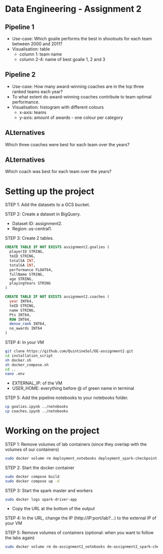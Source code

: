 # Data Engineering - Assignment 2

## Pipeline 1
- Use-case: Which goalie performs the best in shootouts for each team between 2000 and 2011? 
- Visualisation: table
    - column 1: team name
    - column 2-4: name of best goalie 1, 2 and 3

## Pipeline 2
- Use-case: How many award-winning coaches are in the top three ranked teams each year?
- To what extent do award-winning coaches contribute to team optimal performance.
- Visualisation: histogram with different colours
    - x-axis: teams
    - y-axis: amount of awards - one colour per category

## ALternatives
Which three coaches were best for each team over the years?

## ALternatives
Which coach was best for each team over the years?

# Setting up the project
STEP 1: Add the datasets to a GCS bucket.

STEP 2: Create a dataset in BigQuery.
- Dataset ID: assignment2.
- Region: us-central1.

STEP 3: Create 2 tables.
```sql
CREATE TABLE IF NOT EXISTS assignment2.goalies (
  playerID STRING,
  tmID STRING,
  totalSA INT,
  totalGA INT,
  performance FLOAT64,
  fullName STRING,
  age STRING,
  playingYears STRING
)
```
```sql
CREATE TABLE IF NOT EXISTS assignment2.coaches (
  year INT64,
  tmID STRING,
  name STRING,
  Pts INT64,
  ROW INT64,
  dense_rank INT64,
  no_awards INT64
)
```

STEP 4: In your VM
```bash
git clone https://github.com/QuintineSol/DE-assignment2.git
cd installation_script
sh docker.sh
sh docker_compose.sh
cd ..
nano .env
```
- EXTERNAL_IP: of the VM
- USER_HOME: everything before @ of green name in terminal

STEP 5: Add the pipeline notebooks to your notebooks folder.
```bash
cp goalies.ipynb ../notebooks
cp coaches.ipynb ../notebooks
```

# Working on the project
STEP 1: Remove volumes of lab containers (since they overlap with the volumes of our containers)
```bash
sudo docker volume rm deployment_notebooks deployment_spark-checkpoint deployment_spark-data
```

STEP 2: Start the docker container
```bash
sudo docker compose build
sudo docker compose up -d
```

STEP 3: Start the spark master and workers
```bash
sudo docker logs spark-driver-app
```
- Copy the URL at the bottom of the output

STEP 4: In the URL, change the IP (http://IP:port/lab?...) to the external IP of your VM

STEP 5: Remove volumes of containers (optional: when you want to follow the labs again)
```bash
sudo docker volume rm de-assignment2_notebooks de-assignment2_spark-checkpoint de-assignment2_spark-data
```